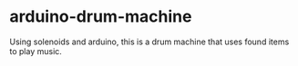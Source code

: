 arduino-drum-machine
====================

Using solenoids and arduino, this is a drum machine that uses found items to play music.
